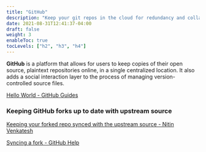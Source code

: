 ```yaml
---
title: "GitHub"
description: "Keep your git repos in the cloud for redundancy and collaboration."
date: 2021-08-31T12:41:37-04:00
draft: false
weight: 3
enableToc: true
tocLevels: ["h2", "h3", "h4"]
---
```


**GitHub** is a platform that allows for users to keep copies of their open source, plaintext repositories online, in a single centralized location.
It also adds a social interaction layer to the process of managing version-controlled source files.

<a href="https://guides.github.com/activities/hello-world/" target="_blank">Hello World - GitHub Guides</a>

### Keeping GitHub forks up to date with upstream source 

<a href="https://2buntu.com/articles/1459/keeping-your-forked-repo-synced-with-the-upstream-source/" target="_blank">Keeping your forked repo synced with the upstream source - Nitin Venkatesh</a>

<a href="https://help.github.com/articles/syncing-a-fork/" target="_blank">Syncing a fork - GitHub Help</a>


